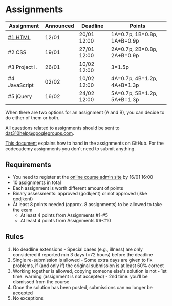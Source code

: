 # Assignments

| Assignment | Announced | Deadline | Points |
| --- | --- | --- | --- |
| [#1 HTML](assignment-1/) | 12/01 | 20/01 12:00 | 1A=0.7p, 1B=0.8p, 1A+B=0.9p |
| #2 CSS | 19/01 | 27/01 12:00 | 2A=0.7p, 2B=0.8p, 2A+B=0.9p |
| #3 Project I. | 26/01 | 10/02 12:00 | 3=1.5p |
| #4 JavaScript | 02/02 | 10/02 12:00 | 4A=0.7p, 4B=1.2p, 4A+B=1.3p |
| #5 jQuery | 16/02 | 24/02 12:00 | 5A=0.7p, 5B=1.2p, 5A+B=1.3p |

When there are two options for an assignment (A and B), you can decide to do either of them or both.

All questions related to assignments should be sent to dat310help@googlegroups.com.

[This document](../HOWTO_GitHub.md) explains how to hand in the assignments on GitHub. For the codecademy assignments you don't need to submit anything.

## Requirements

  - You need to register at the [online course admin site](http://bit.ly/uis-dat310) by 16/01 16:00
  - 10 assignments in total
  - Each assignment is worth different amount of points
  - Binary assessments: approved (godkjent) or not approved (ikke godjkent)
  - At least 8 points needed (approx. 8 assignments) to be allowed to take the exam
    - At least 4 points from Assignments #1-#5
    - At least 4 points from Assignments #6-#10

## Rules

  1. No deadline extensions
    - Special cases (e.g., illness) are only considered if reported min 3 days (=72 hours) before the deadline
  2. Single re-submission is allowed
    - Some extra days are given to fix problems, if (and only if) the original submission is at least 60% correct
  3. Working together is allowed, copying someone else's solution is not
    - 1st time: warning (assignment is not accepted)
    - 2nd time: you’ll be dismissed from the course
  4. Once the solution has been posted, submissions can no longer be accepted
  5. No exceptions
